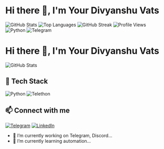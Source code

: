 # Hi there 👋, I'm Your Divyanshu Vats

![GitHub Stats](https://github-readme-stats.vercel.app/api?username=Divyans-hu&show_icons=true&theme=radical)
![Top Languages](https://github-readme-stats.vercel.app/api/top-langs/?username=Divyans-hu&layout=compact&theme=radical)
![GitHub Streak](https://github-readme-streak-stats.herokuapp.com/?user=Divyans-hu&theme=radical)
![Profile Views](https://visitor-badge.laobi.icu/badge?page_id=your-username.your-username)
![Python](https://img.shields.io/badge/Python-3.11-blue?style=for-the-badge&logo=python)
![Telegram](https://img.shields.io/badge/Telegram-Bot-blue?style=for-the-badge&logo=telegram)
# Hi there 👋, I'm Your Divyanshu Vats

![GitHub Stats](https://github-readme-stats.vercel.app/api?username=Divyans-hu&show_icons=true&theme=radical)

## 🔧 Tech Stack
![Python](https://img.shields.io/badge/Python-3.11-blue?style=for-the-badge&logo=python)
![Telethon](https://img.shields.io/badge/Telethon-Bot-blue?style=for-the-badge)

## 📫 Connect with me
[![Telegram](https://img.shields.io/badge/Telegram-Chat-blue?style=for-the-badge&logo=telegram)](https://t.me/your_username)
[![LinkedIn](https://img.shields.io/badge/LinkedIn-Connect-blue?style=for-the-badge&logo=linkedin)](https://linkedin.com/in/your_username)






- 🔭 I’m currently working on Telegram, Discord...
- 🌱 I’m currently learning automation...
<!-- 👯 I’m looking to collaborate on MySuccess... ->
- 🤔 I’m looking for help with ...
- 💬 Ask me about ...
- 📫 How to reach me: ...
- 😄 Pronouns: ...
- ⚡ Fun fact: ...

